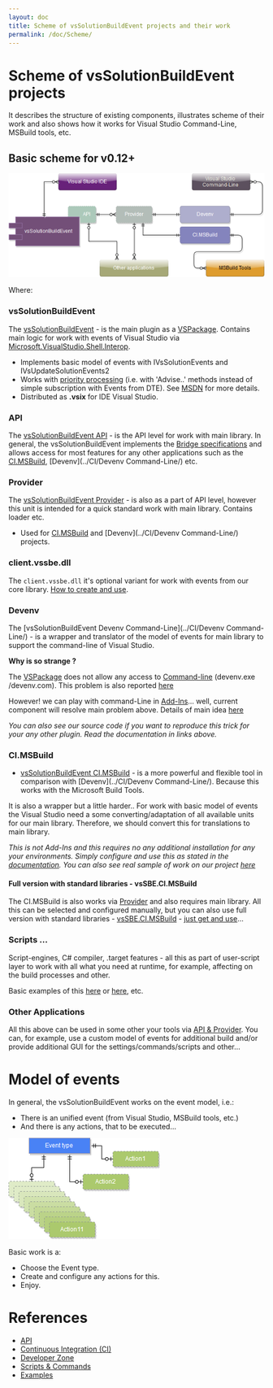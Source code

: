 ```yaml
---
layout: doc
title: Scheme of vsSolutionBuildEvent projects and their work
permalink: /doc/Scheme/
---
```

# Scheme of vsSolutionBuildEvent projects

It describes the structure of existing components, illustrates scheme of their work and also shows how it works for Visual Studio Command-Line, MSBuild tools, etc.

## Basic scheme for v0.12+

![Scheme of vsSolutionBuildEvent projects](../Resources/scheme.png)

Where:

### vsSolutionBuildEvent

The [vsSolutionBuildEvent](https://visualstudiogallery.msdn.microsoft.com/0d1dbfd7-ed8a-40af-ae39-281bfeca2334/) - is the main plugin as a [VSPackage](https://msdn.microsoft.com/en-us/library/bb166424.aspx). Contains main logic for work with events of Visual Studio via [Microsoft.VisualStudio.Shell.Interop](http://stackoverflow.com/a/18311007).

* Implements basic model of events with IVsSolutionEvents and IVsUpdateSolutionEvents2
* Works with [priority processing](http://stackoverflow.com/q/27018762) (i.e. with 'Advise..' methods instead of simple subscription with Events from DTE). See [MSDN](https://msdn.microsoft.com/en-us/library/Microsoft.VisualStudio.Shell.Interop.aspx) for more details.
* Distributed as **.vsix** for IDE Visual Studio.

### API

The [vsSolutionBuildEvent API](../API/) - is the API level for work with main library. In general, the vsSolutionBuildEvent implements the [Bridge specifications](../API/) and allows access for most features for any other applications such as the [CI.MSBuild](../CI/CI.MSBuild/), [Devenv](../CI/Devenv Command-Line/) etc.

### Provider

The [vsSolutionBuildEvent Provider](../API/) - is also as a part of API level, however this unit is intended for a quick standard work with main library. Contains loader etc.

* Used for [CI.MSBuild](../CI/CI.MSBuild/) and [Devenv](../CI/Devenv Command-Line/) projects.

### client.vssbe.dll

The `client.vssbe.dll` it's optional variant for work with events from our core library. [How to create and use](../API/#create-client-vssbe-dll).

### Devenv

The [vsSolutionBuildEvent Devenv Command-Line](../CI/Devenv Command-Line/) - is a wrapper and translator of the model of events for main library to support the command-line of Visual Studio. 

**Why is so strange ?**

The [VSPackage](https://msdn.microsoft.com/en-us/library/bb166424.aspx) does not allow any access to [Command-line](https://msdn.microsoft.com/en-us/library/vstudio/xee0c8y7.aspx) (devenv.exe /devenv.com). This problem is also reported [here](https://connect.microsoft.com/VisualStudio/feedback/details/1075033)

However! we can play with command-Line in [Add-Ins](https://msdn.microsoft.com/en-us/library/ms228754.aspx)... well, current component will resolve main problem above. Details of main idea [here](https://bitbucket.org/3F/vssolutionbuildevent/issue/25/does-this-work-for-command-line-builds-as#comment-14586721)

*You can also see our source code if you want to reproduce this trick for your any other plugin. Read the documentation in links above.*

### CI.MSBuild

* [vsSolutionBuildEvent CI.MSBuild](../CI/CI.MSBuild/) - is a more powerful and flexible tool in comparison with [Devenv](../CI/Devenv Command-Line/). Because this works with the Microsoft Build Tools.

It is also a wrapper but a little harder.. For work with basic model of events the Visual Studio need a some converting/adaptation of all available units for our main library. Therefore, we should convert this for translations to main library.

*This is not Add-Ins and this requires no any additional installation for any your environments. Simply configure and use this as stated in the [documentation](../CI/CI.MSBuild/). You can also see real sample of work on our project [here](https://ci.appveyor.com/project/3Fs/vssolutionbuildevent/build/build-143)*

#### Full version with standard libraries - vsSBE.CI.MSBuild

The CI.MSBuild is also works via [Provider](../API/) and also requires main library. All this can be selected and configured manually, but you can also use full version with standard libraries - [vsSBE.CI.MSBuild](https://www.nuget.org/packages/vsSBE.CI.MSBuild/) - [just get and use](../CI/CI.MSBuild/)...

### Scripts ...

Script-engines, C# compiler, .target features - all this as part of user-script layer to work with all what you need at runtime, for example, affecting on the build processes and other.

Basic examples of this [here]({{site.docp}}/Examples/Version/) or [here]({{site.docp}}/Modes/), etc.

### Other Applications

All this above can be used in some other your tools via [API & Provider](../API/). You can, for example, use a custom model of events for additional build and/or provide additional GUI for the settings/commands/scripts and other...

# Model of events

In general, the vsSolutionBuildEvent works on the event model, i.e.:

* There is an unified event (from Visual Studio, MSBuild tools, etc.)
* And there is any actions, that to be executed...

![Model of events](../Resources/events_model.png)

Basic work is a:

* Choose the Event type.
* Create and configure any actions for this.
* Enjoy.

# References

* [API](../API/)
* [Continuous Integration (CI)](../CI/)
* [Developer Zone](../Dev/)
* [Scripts & Commands](../Scripts/)
* [Examples](../Examples/)
